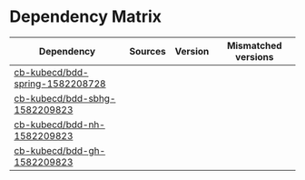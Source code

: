# Dependency Matrix

Dependency | Sources | Version | Mismatched versions
---------- | ------- | ------- | -------------------
[cb-kubecd/bdd-spring-1582208728](https://github.com/cb-kubecd/bdd-spring-1582208728.git) |  | []() | 
[cb-kubecd/bdd-sbhg-1582209823](https://github.com/cb-kubecd/bdd-sbhg-1582209823.git) |  | []() | 
[cb-kubecd/bdd-nh-1582209823](https://github.com/cb-kubecd/bdd-nh-1582209823.git) |  | []() | 
[cb-kubecd/bdd-gh-1582209823](https://github.com/cb-kubecd/bdd-gh-1582209823.git) |  | []() | 
